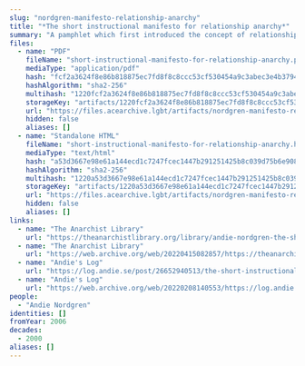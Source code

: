 ```yaml
---
slug: "nordgren-manifesto-relationship-anarchy"
title: "*The short instructional manifesto for relationship anarchy*"
summary: "A pamphlet which first introduced the concept of relationship anarchy"
files:
  - name: "PDF"
    fileName: "short-instructional-manifesto-for-relationship-anarchy.pdf"
    mediaType: "application/pdf"
    hash: "fcf2a3624f8e86b818875ec7fd8f8c8ccc53cf530454a9c3abec3e4b379494be"
    hashAlgorithm: "sha2-256"
    multihash: "1220fcf2a3624f8e86b818875ec7fd8f8c8ccc53cf530454a9c3abec3e4b379494be"
    storageKey: "artifacts/1220fcf2a3624f8e86b818875ec7fd8f8c8ccc53cf530454a9c3abec3e4b379494be"
    url: "https://files.acearchive.lgbt/artifacts/nordgren-manifesto-relationship-anarchy/short-instructional-manifesto-for-relationship-anarchy.pdf"
    hidden: false
    aliases: []
  - name: "Standalone HTML"
    fileName: "short-instructional-manifesto-for-relationship-anarchy.html"
    mediaType: "text/html"
    hash: "a53d3667e98e61a144ecd1c7247fcec1447b291251425b8c039d75b6e908c3a2"
    hashAlgorithm: "sha2-256"
    multihash: "1220a53d3667e98e61a144ecd1c7247fcec1447b291251425b8c039d75b6e908c3a2"
    storageKey: "artifacts/1220a53d3667e98e61a144ecd1c7247fcec1447b291251425b8c039d75b6e908c3a2"
    url: "https://files.acearchive.lgbt/artifacts/nordgren-manifesto-relationship-anarchy/short-instructional-manifesto-for-relationship-anarchy.html"
    hidden: false
    aliases: []
links:
  - name: "The Anarchist Library"
    url: "https://theanarchistlibrary.org/library/andie-nordgren-the-short-instructional-manifesto-for-relationship-anarchy"
  - name: "The Anarchist Library"
    url: "https://web.archive.org/web/20220415082857/https://theanarchistlibrary.org/library/andie-nordgren-the-short-instructional-manifesto-for-relationship-anarchy"
  - name: "Andie's Log"
    url: "https://log.andie.se/post/26652940513/the-short-instructional-manifesto-for-relationship"
  - name: "Andie's Log"
    url: "https://web.archive.org/web/20220208140553/https://log.andie.se/post/26652940513/the-short-instructional-manifesto-for-relationship"
people:
  - "Andie Nordgren"
identities: []
fromYear: 2006
decades:
  - 2000
aliases: []
---
```

